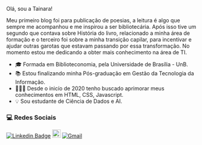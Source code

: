 Olá, sou a Tainara!

Meu primeiro blog foi para publicação de poesias, a leitura é algo que sempre me acompanhou e me inspirou a ser bibliotecária. Após isso tive um segundo que contava sobre História do livro, relacionado a minha área de formação e o terceiro foi sobre a minha transição capilar, para incentivar e ajudar outras garotas que estavam passando por essa transformação. No momento estou me dedicando a obter mais conhecimento na área de TI. 

- 🎓 Formada em Biblioteconomia, pela Universidade de Brasília - UnB. 
- 📚 Estou finalizando minha Pós-graduação em Gestão da Tecnologia da Informação. 
- 👩🏽‍💻 Desde o inicío de 2020 tenho buscado aprimorar meus conhecimentos em HTML, CSS, Javascript. 
- 💡 Sou estudante de Ciência de Dados e AI.

### 💻 Redes Sociais

[![Linkedin Badge](https://img.shields.io/badge/-LinkedIn-blue?style=flat-square&logo=Linkedin&logoColor=white&link=https://www.linkedin.com/in/tainara-almeida-b139461b1/)](https://www.linkedin.com/in/tainara-almeida-b139461b1/)
[<img src="https://img.shields.io/github/followers/taguinara?label=follow&style=social" height="22" title="Follow me"/>](https://github.com/taguinara) 
[![Gmail](https://img.shields.io/badge/-Gmail-c14438?style=flat&logo=Gmail&logoColor=white)](mailto:tatimes.almeida@gmail.com)
